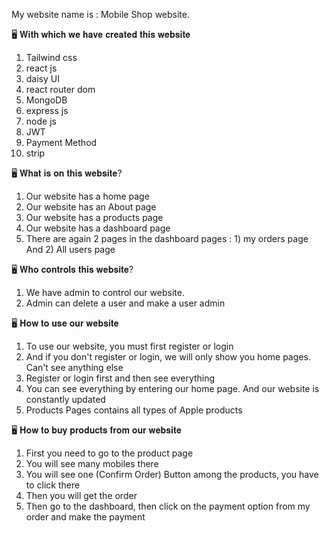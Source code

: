 My website name is :  Mobile Shop website.

🖥 𝐖𝐢𝐭𝐡 𝐰𝐡𝐢𝐜𝐡 𝐰𝐞 𝐡𝐚𝐯𝐞 𝐜𝐫𝐞𝐚𝐭𝐞𝐝 𝐭𝐡𝐢𝐬 𝐰𝐞𝐛𝐬𝐢𝐭𝐞
1) Tailwind css
2) react js
3) daisy UI
4) react router dom
5) MongoDB
6) express js
7) node js
8) JWT
9) Payment Method
10) strip


🖥 𝐖𝐡𝐚𝐭 𝐢𝐬 𝐨𝐧 𝐭𝐡𝐢𝐬 𝐰𝐞𝐛𝐬𝐢𝐭𝐞?
1) Our website has a home page
2) Our website has an About page
3) Our website has a products page
4) Our website has a dashboard page
5) There are again 2 pages in the dashboard pages : 1) my orders page And 2) All users page


🖥 𝐖𝐡𝐨 𝐜𝐨𝐧𝐭𝐫𝐨𝐥𝐬 𝐭𝐡𝐢𝐬 𝐰𝐞𝐛𝐬𝐢𝐭𝐞?
1) We have admin to control our website.
2) Admin can delete a user and make a user admin


🖥 𝐇𝐨𝐰 𝐭𝐨 𝐮𝐬𝐞 𝐨𝐮𝐫 𝐰𝐞𝐛𝐬𝐢𝐭𝐞
1) To use our website, you must first register or login
2) And if you don't register or login, we will only show you home pages. Can't see anything else
3) Register or login first and then see everything
4) You can see everything by entering our home page. And our website is constantly updated
5) Products Pages contains all types of Apple products


🖥 𝐇𝐨𝐰 𝐭𝐨 𝐛𝐮𝐲 𝐩𝐫𝐨𝐝𝐮𝐜𝐭𝐬 𝐟𝐫𝐨𝐦 𝐨𝐮𝐫 𝐰𝐞𝐛𝐬𝐢𝐭𝐞
1) First you need to go to the product page
2) You will see many mobiles there
3) You will see one (Confirm Order) Button among the products, you have to click there
4) Then you will get the order
5) Then go to the dashboard, then click on the payment option from my order and make the payment






